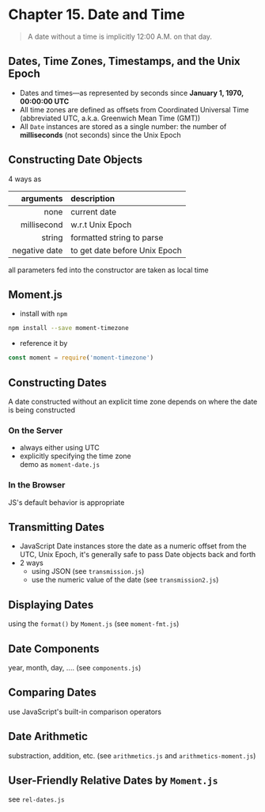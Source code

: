 # Chapter 15. Date and Time  

> A date without a time is implicitly 12:00 A.M. on that day.  

## Dates, Time Zones, Timestamps, and the Unix Epoch  
+ Dates and times—as represented by seconds since **January 1, 1970, 00:00:00 UTC**  
+ All time zones are defined as offsets from Coordinated Universal Time (abbreviated UTC, a.k.a. Greenwich Mean Time (GMT))  
+ All `Date` instances are stored as a single number: the number of **milliseconds** (not seconds) since the Unix Epoch  

## Constructing Date Objects  
4 ways as  

arguments | description  
---------:|:-----------
none      | current date 
millisecond | w.r.t Unix Epoch
string    | formatted string to parse  
negative date | to get date before Unix Epoch 

all parameters fed into the constructor are taken as local time

## Moment.js  
+ install with `npm`  
```bash
npm install --save moment-timezone
```
+ reference it by  
```javascript
const moment = require('moment-timezone')
```

## Constructing Dates  
A date constructed without an explicit time zone depends on where the date is being constructed

### On the Server  
+ always either using UTC  
+ explicitly specifying the time zone  
demo as `moment-date.js`  

### In the Browser
JS's default behavior is appropriate

## Transmitting Dates  
+ JavaScript Date instances store the date as a numeric offset from the UTC, Unix Epoch, it's generally safe to pass Date objects back and forth  
+ 2 ways  
  - using JSON (see `transmission.js`) 
  - use the numeric value of the date (see `transmission2.js`)  

## Displaying Dates  
using the `format()` by `Moment.js` (see `moment-fmt.js`)  

## Date Components  
year, month, day, .... (see `components.js`)  

## Comparing Dates  
use JavaScript's built-in comparison operators  

## Date Arithmetic  
substraction, addition, etc. (see `arithmetics.js` and `arithmetics-moment.js`)  

## User-Friendly Relative Dates by `Moment.js`  
see `rel-dates.js`  
